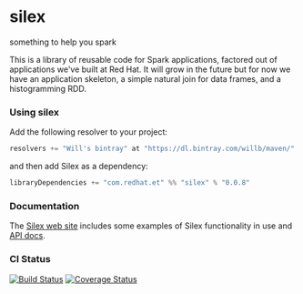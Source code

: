 # silex

something to help you spark

This is a library of reusable code for Spark applications, factored out of applications we've built at Red Hat.  It will grow in the future but for now we have an application skeleton, a simple natural join for data frames, and a histogramming RDD.

### Using silex

Add the following resolver to your project:

```scala
resolvers += "Will's bintray" at "https://dl.bintray.com/willb/maven/"
```

and then add Silex as a dependency:

```scala
libraryDependencies += "com.redhat.et" %% "silex" % "0.0.8"
```

### Documentation

The [Silex web site](http://silex.freevariable.com/) includes some examples of Silex functionality in use and [API docs](http://silex.freevariable.com/latest/api/#package).

### CI Status

[![Build Status](https://travis-ci.org/willb/silex.svg?branch=develop)](https://travis-ci.org/willb/silex)
[![Coverage Status](https://coveralls.io/repos/github/willb/silex/badge.svg?branch=develop)](https://coveralls.io/github/willb/silex?branch=develop)
